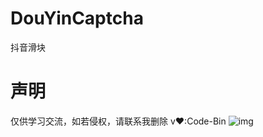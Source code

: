 # DouYinCaptcha
抖音滑块
# 声明
仅供学习交流，如若侵权，请联系我删除
v♥:Code-Bin
![img](https://img-blog.csdnimg.cn/6a621c28ed564a6bae308eadb247d390.png)
